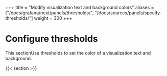 +++
title = "Modify visualization text and background colors"
aliases = ["/docs/grafana/next/panels/thresholds/", "/docs/sources/panels/specify-thresholds/"]
weight = 300
+++

# Configure thresholds

This sectionUse thresholds to set the color of a visualization text and background.

{{< section >}}
